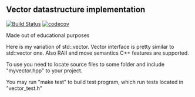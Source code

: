 ## Vector datastructure implementation

[![Build Status](https://travis-ci.org/muromirg/Vector.svg?branch=master)](https://travis-ci.org/muromirg/Vector)   [![codecov](https://codecov.io/gh/muromirg/Vector/branch/master/graph/badge.svg)](https://codecov.io/gh/muromirg/Vector)



Made out of educational purposes

Here is my variation of std::vector. Vector interface is pretty similar to std::vector one. Also RAII and move semantics C++ features are supported.

To use you need to locate source files to some folder and include "myvector.hpp" to your project.

You may run "make test" to build test program, which run tests located in "vector_test.h"
